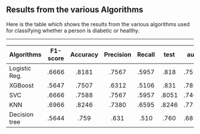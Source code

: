 ## Results from the various Algorithms

Here is the table which shows the results from the various algorithms used for classifying whether a person is diabetic or healthy.
___


| Algorithms  |F1-score| Accuracy|Precision|Recall| test |auc|
| ----------- |:----:|:---:|:----: |:----: |:---: |:----:|
|Logistic Reg.| .6666|.8181 |.7567 |.5957  |.818  |.7558 |
| XGBoost     | .5647|.7507 |.6312 |.5106  |.831  |.7890 |
| SVC         | .6666|.7588 |.7567 |.5957  |.8051 |.7405 |
| KNN         | .6966|.8246 |.7380 |.6595  |.8246 |.7783 |
|Decision tree| .5644|.759  |.631  |.510   |.760  |.6891 |
